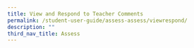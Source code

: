 ```yaml
---
title: View and Respond to Teacher Comments
permalink: /student-user-guide/assess-assess/viewrespond/
description: ""
third_nav_title: Assess
---
```

